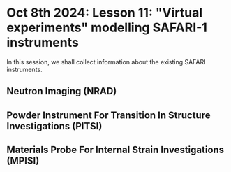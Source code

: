 # Oct 8th 2024: Lesson 11: "Virtual experiments" modelling SAFARI-1 instruments

In this session, we shall collect information about the existing SAFARI instruments.



## Neutron Imaging (NRAD) 

## Powder Instrument For Transition In Structure Investigations (PITSI) 

## Materials Probe For Internal Strain Investigations (MPISI) 





